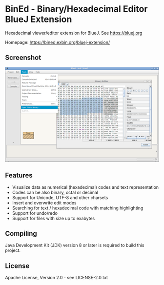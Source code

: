 BinEd - Binary/Hexadecimal Editor BlueJ Extension
=================================================

Hexadecimal viewer/editor extension for BlueJ. See https://bluej.org  

Homepage: https://bined.exbin.org/bluej-extension/  

Screenshot
----------

![BinEd-Editor Screenshot](images/bluej-screenshot.png?raw=true)

Features
--------

 - Visualize data as numerical (hexadecimal) codes and text representation
 - Codes can be also binary, octal or decimal
 - Support for Unicode, UTF-8 and other charsets
 - Insert and overwrite edit modes
 - Searching for text / hexadecimal code with matching highlighting
 - Support for undo/redo
 - Support for files with size up to exabytes

Compiling
---------

Java Development Kit (JDK) version 8 or later is required to build this project.

License
-------

Apache License, Version 2.0 - see LICENSE-2.0.txt
